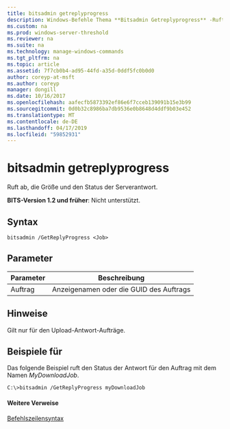 ```yaml
---
title: bitsadmin getreplyprogress
description: Windows-Befehle Thema **Bitsadmin Getreplyprogress** -Ruft die Größe und der Status, der die Antwort des Servers ab.
ms.custom: na
ms.prod: windows-server-threshold
ms.reviewer: na
ms.suite: na
ms.technology: manage-windows-commands
ms.tgt_pltfrm: na
ms.topic: article
ms.assetid: 7f7cb0b4-ad95-44fd-a35d-0ddf5fc0b0d0
author: coreyp-at-msft
ms.author: coreyp
manager: dongill
ms.date: 10/16/2017
ms.openlocfilehash: aafecfb5873392ef86e6f7cceb139091b15e3b99
ms.sourcegitcommit: 0d0b32c8986ba7db9536e0b8648d4ddf9b03e452
ms.translationtype: MT
ms.contentlocale: de-DE
ms.lasthandoff: 04/17/2019
ms.locfileid: "59852931"
---
```

# <a name="bitsadmin-getreplyprogress"></a>bitsadmin getreplyprogress

Ruft ab, die Größe und den Status der Serverantwort.

**BITS-Version 1.2 und früher**: Nicht unterstützt.

## <a name="syntax"></a>Syntax

```
bitsadmin /GetReplyProgress <Job>
```

## <a name="parameters"></a>Parameter

|Parameter|Beschreibung|
|---------|-----------|
|Auftrag|Anzeigenamen oder die GUID des Auftrags|

## <a name="remarks"></a>Hinweise

Gilt nur für den Upload-Antwort-Aufträge.

## <a name="BKMK_examples"></a>Beispiele für

Das folgende Beispiel ruft den Status der Antwort für den Auftrag mit dem Namen *MyDownloadJob*.
```
C:\>bitsadmin /GetReplyProgress myDownloadJob
```

#### <a name="additional-references"></a>Weitere Verweise

[Befehlszeilensyntax](command-line-syntax-key.md)